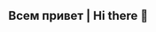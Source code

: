 ## Всем привет | Hi there 👋

<!--
- Я Станислав Гаменюк, Врач-рентгенолог, Дата-сайентист из России.
- I'm Stanislav Gamenyuk, a Radiologist, Data-scientist form Russia.



**Stan-create/Stan-create** is a ✨ _special_ ✨ repository because its `README.md` (this file) appears on your GitHub profile.

Here are some ideas to get you started:

- 🔭 I’m currently working on ...
- 🌱 I’m currently learning ...
- 👯 I’m looking to collaborate on ...
- 🤔 I’m looking for help with ...
- 💬 Ask me about ...
- 📫 How to reach me: ...
- 😄 Pronouns: ...
- ⚡ Fun fact: ...
-->
